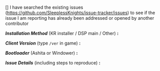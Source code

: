 <!-- place 'x' mark between square [] brackets to checkmark box -->

[] I have searched the existing issues (https://github.com/SleeplessKnights/issue-tracker/issues) to see if the issue I am reporting has already been addressed or opened by another contributor

<!-- Issues will be closed without being looked into if the following information is missing (unless its not applicable). -->

**_Installation Method_** (KR installer / DSP main / Other) **:** 

**_Client Version_** (type `/ver` in game) **:** 

**_Bootloader_** (Ashita or Windower) **:** 

**_Issue Details_** (including steps to reproduce) **:** 
